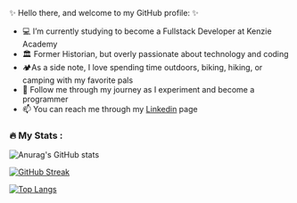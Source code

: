 ✨ Hello there, and welcome to my GitHub profile: ✨

- 💻 I’m currently studying to become a Fullstack Developer at Kenzie Academy
- 🏛️ Former Historian, but overly passionate about technology and coding 
- 🏕️As a side note, I love spending time outdoors, biking, hiking, or camping with my favorite pals
- 🚀 Follow me through my journey as I experiment and become a programmer
- 📫 You can reach me through my [Linkedin](www.linkedin.com/in/natália-medeiros-costa) page

### :fire: My Stats :

![Anurag's GitHub stats](https://github-readme-stats.vercel.app/api?username=Nataliam32&show_icons=true&theme=blue-green)

[![GitHub Streak](http://github-readme-streak-stats.herokuapp.com?user=Nataliam32&theme=blue-green&date_format=j%20M%5B%20Y%5D)](https://git.io/streak-stats)

[![Top Langs](https://github-readme-stats.vercel.app/api/top-langs/?username=Nataliam32&layout=compact&theme=blue-green&background=000000)](https://github.com/anuraghazra/github-readme-stats)
<!--
**Nataliam32/Nataliam32** is a ✨ _special_ ✨ repository because its `README.md` (this file) appears on your GitHub profile.
-->
